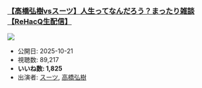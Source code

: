 ### [【高橋弘樹vsスーツ】人生ってなんだろう？まったり雑談【ReHacQ生配信】](https://www.youtube.com/watch?v=C4Mo2hRnUac)
[![](https://img.youtube.com/vi/C4Mo2hRnUac/sddefault.jpg)](https://www.youtube.com/watch?v=C4Mo2hRnUac)
-   公開日: 2025-10-21
-   視聴数: 89,217
-   **いいね数: 1,825**
-   出演者: [スーツ](/rehacq_fan/people/スーツ "wikilink"), [高橋弘樹](/rehacq_fan/people/高橋弘樹 "wikilink")
